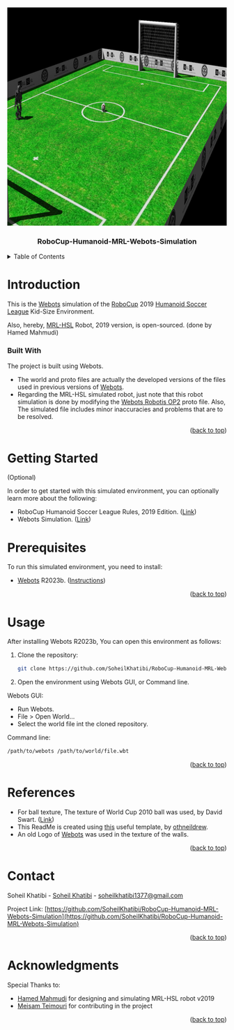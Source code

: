<a name="readme-top"></a>

<!-- PROJECT SHIELDS -->
<!--
*** I'm using markdown "reference style" links for readability.
*** Reference links are enclosed in brackets [ ] instead of parentheses ( ).
*** See the bottom of this document for the declaration of the reference variables
*** for contributors-url, forks-url, etc. This is an optional, concise syntax you may use.
*** https://www.markdownguide.org/basic-syntax/#reference-style-links
-->

<!--[![Contributors][contributors-shield]][contributors-url] -->
<!--[![Forks][forks-shield]][forks-url] -->
<!--[![Stargazers][stars-shield]][stars-url] -->
<!--[![Issues][issues-shield]][issues-url] -->
<!--[![MIT License][license-shield]][license-url] -->
<!-- [![LinkedIn][linkedin-shield]][linkedin-url] -->

<!-- PROJECT LOGO -->
<br />
<div align="center">
  <a href="https://github.com/othneildrew/Best-README-Template">
    <img src="worlds/Rules_2019.png" alt="Preview" width="1051" height="500">
  </a>
  <h3 align="center">RoboCup-Humanoid-MRL-Webots-Simulation</h3>
</div>

<!-- TABLE OF CONTENTS -->
<details>
  <summary>Table of Contents</summary>
  <ol>
    <li>
      <a href="#Introduction">Introduction</a>
      <ul>
        <li><a href="#built-with">Built With</a></li>
      </ul>
    </li>
    <li>
      <a href="#getting-started">Getting Started</a>
      <ul>
        <li><a href="#prerequisites">Prerequisites</a></li>
<!--         <li><a href="#installation">Installation</a></li> -->
      </ul>
    </li>
    <li><a href="#usage">Usage</a></li>
<!--     <li><a href="#roadmap">Roadmap</a></li> -->
<!--     <li><a href="#contributing">Contributing</a></li> -->
<!--     <li><a href="#license">License</a></li> -->
    <li><a href="#References">References</a></li>
    <li><a href="#contact">Contact</a></li>
    <li><a href="#acknowledgments">Acknowledgments</a></li>
  </ol>
</details>


# Introduction
This is the [Webots](https://cyberbotics.com/) simulation of the [RoboCup](https://www.robocup.org/) 2019 [Humanoid Soccer League](https://humanoid.robocup.org/) Kid-Size Environment.

Also, hereby, [MRL-HSL](https://sites.google.com/view/mrl-hsl) Robot, 2019 version, is open-sourced. (done by Hamed Mahmudi)

### Built With

The project is built using Webots.
- The world and proto files are actually the developed versions of the files used in previous versions of [Webots](https://cyberbotics.com/).
- Regarding the MRL-HSL simulated robot, just note that this robot simulation is done by modifying the [Webots Robotis OP2](https://www.cyberbotics.com/doc/guide/robotis-op2?version=cyberbotics:R2019a-rev1) proto file. Also, The simulated file includes minor inaccuracies and problems that are to be resolved.

<p align="right">(<a href="#readme-top">back to top</a>)</p>

# Getting Started
(Optional)

In order to get started with this simulated environment, you can optionally learn more about the following:
- RoboCup Humanoid Soccer League Rules, 2019 Edition. ([Link]())
- Webots Simulation. ([Link]())

# Prerequisites
To run this simulated environment, you need to install:
- [Webots](https://cyberbotics.com/) R2023b. ([Instructions](https://www.cyberbotics.com/doc/guide/installing-webots))


<p align="right">(<a href="#readme-top">back to top</a>)</p>

# Usage

After installing Webots R2023b, You can open this environment as follows:
1. Clone the repository:
   ```sh
   git clone https://github.com/SoheilKhatibi/RoboCup-Humanoid-MRL-Webots-Simulation.git
   ```
2. Open the environment using Webots GUI, or Command line.

Webots GUI:
- Run Webots.
- File > Open World...
- Select the world file int the cloned repository.

Command line:
```sh
/path/to/webots /path/to/world/file.wbt
```

<p align="right">(<a href="#readme-top">back to top</a>)</p>

# References

- For ball texture, The texture of World Cup 2010 ball was used, by David Swart. ([Link](https://www.flickr.com/photos/dmswart/4690051366/in/photostream/))
- This ReadMe is created using [this](https://github.com/othneildrew/Best-README-Template) useful template, by [othneildrew](https://github.com/othneildrew).
- An old Logo of [Webots](https://cyberbotics.com/) was used in the texture of the walls.

<p align="right">(<a href="#readme-top">back to top</a>)</p>

<!-- CONTACT -->
# Contact

Soheil Khatibi - [Soheil Khatibi](https://www.linkedin.com/in/soheilkhatibi/) - soheilkhatibi1377@gmail.com

Project Link: [https://github.com/SoheilKhatibi/RoboCup-Humanoid-MRL-Webots-Simulation](https://github.com/SoheilKhatibi/RoboCup-Humanoid-MRL-Webots-Simulation)

<p align="right">(<a href="#readme-top">back to top</a>)</p>



<!-- ACKNOWLEDGMENTS -->
# Acknowledgments

Special Thanks to:

* [Hamed Mahmudi](https://www.linkedin.com/in/hamedmahmudi/) for designing and simulating MRL-HSL robot v2019
* [Meisam Teimouri](https://www.linkedin.com/in/meisam-teimouri-070131222/) for contributing in the project



<p align="right">(<a href="#readme-top">back to top</a>)</p>


